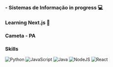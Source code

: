### - Sistemas de Informação in progress 💻 
### Learning Next.js  🔋
### Cameta - PA 

### Skills 
<div>
<img alt="Python" src="https://img.shields.io/badge/python-3670A0?style=for-the-badge&logo=python&logoColor=ffdd54">
<img alt="JavaScript"src="https://img.shields.io/badge/javascript-%23323330.svg?style=for-the-badge&logo=javascript&logoColor=%23F7DF1E0">
<img alt="Java" src="https://img.shields.io/badge/java-%23ED8B00.svg?style=for-the-badge&logo=java&logoColor=white">
<img alt="NodeJS" src="https://img.shields.io/badge/node.js-6DA55F?style=for-the-badge&logo=node.js&logoColor=white">
<img alt="React" src="https://img.shields.io/badge/react-%2320232a.svg?style=for-the-badge&logo=react&logoColor=%2361DAFB">
</div>
